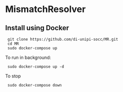 # MismatchResolver
## Install using Docker
```
 git clone https://github.com/di-unipi-socc/MR.git
 cd MR
 sudo docker-compose up
 ```

To run in background:
```
 sudo docker-compose up -d
```

To stop
```
 sudo docker-compose down
```
